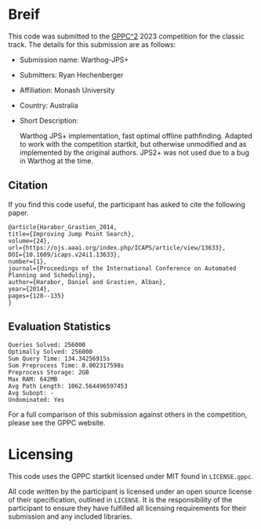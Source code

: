 # Breif

This code was submitted to the [GPPC^2](https://gppc.search-conference.org/) 2023 competition for the classic track.
The details for this submission are as follows:
- Submission name: Warthog-JPS+
- Submitters: Ryan Hechenberger
- Affiliation: Monash University
- Country: Australia
- Short Description:

	Warthog JPS+ implementation, fast optimal offline pathfinding.
	Adapted to work with the competition startkit, but otherwise unmodified and as implemented by the original authors.
	JPS2+ was not used due to a bug in Warthog at the time.

## Citation

If you find this code useful, the participant has asked to cite the following paper.

	@article{Harabor_Grastien_2014,
	title={Improving Jump Point Search},
	volume={24},
	url={https://ojs.aaai.org/index.php/ICAPS/article/view/13633},
	DOI={10.1609/icaps.v24i1.13633},
	number={1},
	journal={Proceedings of the International Conference on Automated Planning and Scheduling},
	author={Harabor, Daniel and Grastien, Alban},
	year={2014},
	pages={128--135}
	}

## Evaluation Statistics

	Queries Solved: 256000
	Optimally Solved: 256000
	Sum Query Time: 134.34256915s
	Sum Preprocess Time: 0.002317598s
	Preprocess Storage: 2GB
	Max RAM: 642MB
	Avg Path Length: 1062.564496597453
	Avg Subopt: -
	Undominated: Yes

For a full comparison of this submission against others in the competition, please see the GPPC website.

# Licensing

This code uses the GPPC startkit licensed under MIT found in `LICENSE.gppc`.

All code written by the participant is licensed under an open source license of their specification, outlined in `LICENSE`.
It is the responsibility of the participant to ensure they have fulfilled all licensing requirements for their submission and any included libraries.
